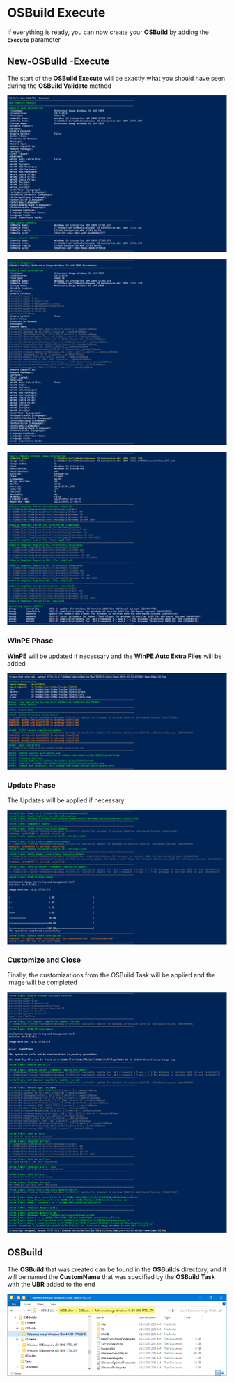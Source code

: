 # OSBuild Execute

If everything is ready, you can now create your **OSBuild** by adding the **`Execute`** parameter

## New-OSBuild -Execute

The start of the **OSBuild Execute** will be exactly what you should have seen during the **OSBuild Validate** method

![](../../../../.gitbook/assets/image%20%2813%29.png)

![](../../../../.gitbook/assets/image%20%2852%29.png)

![](../../../../.gitbook/assets/image%20%28164%29.png)

### WinPE Phase

**WinPE** will be updated if necessary and the **WinPE Auto Extra Files** will be added

![](../../../../.gitbook/assets/image%20%2855%29.png)

### Update Phase

The Updates will be applied if necessary

![](../../../../.gitbook/assets/image%20%2861%29.png)

### Customize and Close

Finally, the customizations from the OSBuild Task will be applied and the image will be completed

![](../../../../.gitbook/assets/image%20%2811%29.png)

## OSBuild

The **OSBuild** that was created can be found in the **OSBuilds** directory, and it will be named the **CustomName** that was specified by the **OSBuild Task** with the **UBR** added to the end

![](../../../../.gitbook/assets/image%20%2848%29.png)



